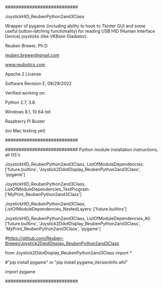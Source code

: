 ###########################

JoystickHID_ReubenPython2and3Class

Wrapper of pygame (including ability to hook to Tkinter GUI and some useful button-latching functionality) for reading USB HID (Human Interface Device) joysticks (like VKBsim Gladiator).

Reuben Brewer, Ph.D.

reuben.brewer@gmail.com

www.reubotics.com

Apache 2 License

Software Revision E, 08/29/2022

Verified working on: 

Python 2.7, 3.8.

Windows 8.1, 10 64-bit

Raspberry Pi Buster 

(no Mac testing yet)

###########################

########################### Python module installation instructions, all OS's

JoystickHID_ReubenPython2and3Class, ListOfModuleDependencies: ['future.builtins', 'Joystick2DdotDisplay_ReubenPython2and3Class', 'pygame']

JoystickHID_ReubenPython2and3Class, ListOfModuleDependencies_TestProgram: ['MyPrint_ReubenPython2and3Class']

JoystickHID_ReubenPython2and3Class, ListOfModuleDependencies_NestedLayers: ['future.builtins']

JoystickHID_ReubenPython2and3Class, ListOfModuleDependencies_All: ['future.builtins', 'Joystick2DdotDisplay_ReubenPython2and3Class', 'MyPrint_ReubenPython2and3Class', 'pygame']

#https://github.com/Reuben-Brewer/Joystick2DdotDisplay_ReubenPython2and3Class

from Joystick2DdotDisplay_ReubenPython2and3Class import *

#"pip install pygame" or "pip install pygame_VersionInfo.whl"

import pygame

###########################
